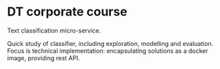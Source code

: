 # DT corporate course

Text classification micro-service.

Quick study of classifier, including exploration, modelling and evaluation. Focus is technical implementation: encapsulating solutions as a docker image, providing rest API.